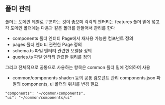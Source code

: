 ## 폴더 관리

폴더는 도메인 레벨로 구분하는 것이 좋으며 각각의 엔터티는 features 폴더 밑에 넣고 각 도메인 폴더에는 다음과 같은 폴더를 만들어서 관리를 한다

- components 폴더
    엔터티 Page에서 재사용 가능한 컴포넌트 정의
- pages 폴더
    엔터티 관련한 Page 정의
- schema.ts 파일
    엔터티 관련한 모델을 정의
- queries.ts 파일
    엔터티 관련한 쿼리를 정의

그리고 전체적으로 공통으로 사용하는 항목은 common 폴더 밑에 정의하여 사용
- common/components
    shadcn 등의 공통 컴포넌트 관리
    components.json 파일의 components, ui 폴더의 위치를 변경 필요
```
"components": "~/common/components",
"ui": "~/common/components/ui"
```



